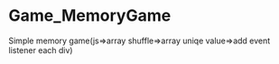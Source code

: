 # Game_MemoryGame
Simple memory game(js=>array shuffle=>array uniqe value=>add event listener each div)
